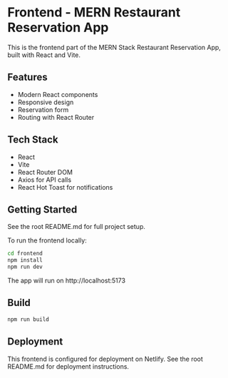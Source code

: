 # Frontend - MERN Restaurant Reservation App

This is the frontend part of the MERN Stack Restaurant Reservation App, built with React and Vite.

## Features

- Modern React components
- Responsive design
- Reservation form
- Routing with React Router

## Tech Stack

- React
- Vite
- React Router DOM
- Axios for API calls
- React Hot Toast for notifications

## Getting Started

See the root README.md for full project setup.

To run the frontend locally:

```bash
cd frontend
npm install
npm run dev
```

The app will run on http://localhost:5173

## Build

```bash
npm run build
```

## Deployment

This frontend is configured for deployment on Netlify. See the root README.md for deployment instructions.
